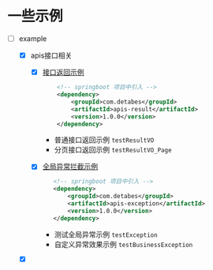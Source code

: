 # 一些示例


- [ ] example

    - [x] apis接口相关
    
        - [x] [接口返回示例](example-api/apis-result/src/main/java/com/example/result/ApiResultApplication.java)
            ```xml
                <!-- springboot 项目中引入 -->
                <dependency>
                    <groupId>com.detabes</groupId>
                    <artifactId>apis-result</artifactId>
                    <version>1.0.0</version>
                </dependency>
            ``` 
            - 普通接口返回示例 `testResultVO`
            - 分页接口返回示例 `testResultVO_Page`
            
        - [x] [全局异常拦截示例](example-api/apis-exception/src/main/java/com/example/exception/ApisExceptionApplication.java)
             ```xml
                <!-- springboot 项目中引入 -->
                <dependency>
                    <groupId>com.detabes</groupId>
                    <artifactId>apis-exception</artifactId>
                    <version>1.0.0</version>
                </dependency>
             ``` 
            - 测试全局异常示例   `testException`
            - 自定义异常效果示例 `testBusinessException`
        
    - [x] []() 
            